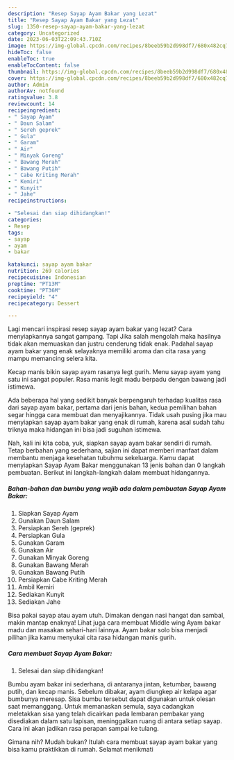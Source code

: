 ```yaml
---
description: "Resep Sayap Ayam Bakar yang Lezat"
title: "Resep Sayap Ayam Bakar yang Lezat"
slug: 1350-resep-sayap-ayam-bakar-yang-lezat
category: Uncategorized
date: 2023-06-03T22:09:43.710Z
image: https://img-global.cpcdn.com/recipes/8beeb59b2d998df7/680x482cq70/sayap-ayam-bakar-foto-resep-utama.jpg
hideToc: false
enableToc: true
enableTocContent: false
thumbnail: https://img-global.cpcdn.com/recipes/8beeb59b2d998df7/680x482cq70/sayap-ayam-bakar-foto-resep-utama.jpg
cover: https://img-global.cpcdn.com/recipes/8beeb59b2d998df7/680x482cq70/sayap-ayam-bakar-foto-resep-utama.jpg
author: Admin
authorAv: notfound
ratingvalue: 3.8
reviewcount: 14
recipeingredient:
- " Sayap Ayam"
- " Daun Salam"
- " Sereh geprek"
- " Gula"
- " Garam"
- " Air"
- " Minyak Goreng"
- " Bawang Merah"
- " Bawang Putih"
- " Cabe Kriting Merah"
- " Kemiri"
- " Kunyit"
- " Jahe"
recipeinstructions:

- "Selesai dan siap dihidangkan!"
categories:
- Resep
tags:
- sayap
- ayam
- bakar

katakunci: sayap ayam bakar 
nutrition: 269 calories
recipecuisine: Indonesian
preptime: "PT13M"
cooktime: "PT36M"
recipeyield: "4"
recipecategory: Dessert

---
```



Lagi mencari inspirasi resep sayap ayam bakar yang lezat? Cara menyiapkannya sangat gampang. Tapi Jika salah mengolah maka hasilnya tidak akan memuaskan dan justru cenderung tidak enak. Padahal sayap ayam bakar yang enak selayaknya memiliki aroma dan cita rasa yang mampu memancing selera kita.


Kecap manis bikin sayap ayam rasanya legt gurih. Menu sayap ayam yang satu ini sangat populer. Rasa manis legit madu berpadu dengan bawang jadi istimewa.

Ada beberapa hal yang sedikit banyak berpengaruh terhadap kualitas rasa dari sayap ayam bakar, pertama dari jenis bahan, kedua pemilihan bahan segar hingga cara membuat dan menyajikannya. Tidak usah pusing jika mau menyiapkan sayap ayam bakar yang enak di rumah, karena asal sudah tahu triknya maka hidangan ini bisa jadi suguhan istimewa.


Nah, kali ini kita coba, yuk, siapkan sayap ayam bakar sendiri di rumah. Tetap berbahan yang sederhana, sajian ini dapat memberi manfaat dalam membantu menjaga kesehatan tubuhmu sekeluarga. Kamu dapat menyiapkan Sayap Ayam Bakar menggunakan 13 jenis bahan dan 0 langkah pembuatan. Berikut ini langkah-langkah dalam membuat hidangannya.

<!--inarticleads1-->

##### Bahan-bahan dan bumbu yang wajib ada dalam pembuatan Sayap Ayam Bakar:

1. Siapkan  Sayap Ayam
1. Gunakan  Daun Salam
1. Persiapkan  Sereh (geprek)
1. Persiapkan  Gula
1. Gunakan  Garam
1. Gunakan  Air
1. Gunakan  Minyak Goreng
1. Gunakan  Bawang Merah
1. Gunakan  Bawang Putih
1. Persiapkan  Cabe Kriting Merah
1. Ambil  Kemiri
1. Sediakan  Kunyit
1. Sediakan  Jahe


Bisa pakai sayap atau ayam utuh. Dimakan dengan nasi hangat dan sambal, makin mantap enaknya! Lihat juga cara membuat Middle wing Ayam bakar madu dan masakan sehari-hari lainnya. Ayam bakar solo bisa menjadi pilihan jika kamu menyukai cita rasa hidangan manis gurih. 

<!--inarticleads2-->

##### Cara membuat Sayap Ayam Bakar:


1. Selesai dan siap dihidangkan!

Bumbu ayam bakar ini sederhana, di antaranya jintan, ketumbar, bawang putih, dan kecap manis. Sebelum dibakar, ayam diungkep air kelapa agar bumbunya meresap. Sisa bumbu tersebut dapat digunakan untuk olesan saat memanggang. Untuk memanaskan semula, saya cadangkan meletakkan sisa yang telah dicairkan pada lembaran pembakar yang disediakan dalam satu lapisan, meninggalkan ruang di antara setiap sayap. Cara ini akan jadikan rasa perapan sampai ke tulang. 

Gimana nih? Mudah bukan? Itulah cara membuat sayap ayam bakar yang bisa kamu praktikkan di rumah. Selamat menikmati
